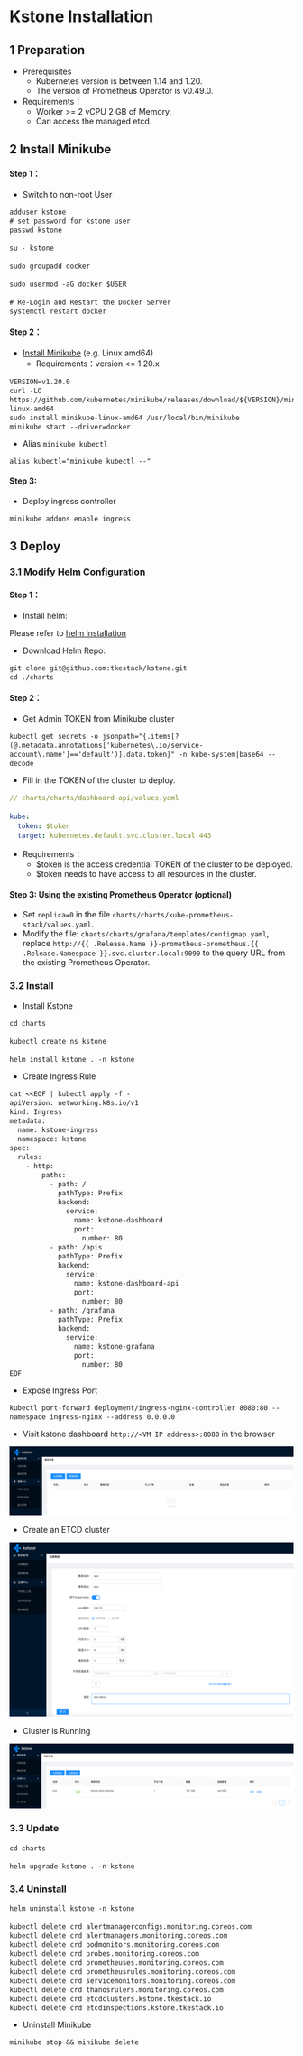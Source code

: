 # Kstone Installation


## 1 Preparation

- Prerequisites
    - Kubernetes version is between 1.14 and 1.20.
    - The version of Prometheus Operator is v0.49.0.
- Requirements：
    - Worker >= 2 vCPU 2 GB of Memory.
    - Can access the managed etcd.

## 2 Install Minikube

#### Step 1：

- Switch to non-root User 
```shell
adduser kstone
# set password for kstone user
passwd kstone

su - kstone

sudo groupadd docker

sudo usermod -aG docker $USER

# Re-Login and Restart the Docker Server
systemctl restart docker
```

#### Step 2：
- [Install Minikube](https://minikube.sigs.k8s.io/docs/start/) (e.g. Linux amd64)
    - Requirements：version <= 1.20.x
```shell
VERSION=v1.20.0
curl -LO https://github.com/kubernetes/minikube/releases/download/${VERSION}/minikube-linux-amd64
sudo install minikube-linux-amd64 /usr/local/bin/minikube
minikube start --driver=docker
```



- Alias `minikube kubectl`
```shell
alias kubectl="minikube kubectl --"
```
#### Step 3:

- Deploy ingress controller
```shell
minikube addons enable ingress
```

## 3 Deploy

### 3.1 Modify Helm Configuration

#### Step 1：
- Install helm:

Please refer to [helm installation](https://helm.sh/docs/intro/install/)

- Download Helm Repo:

``` shell
git clone git@github.com:tkestack/kstone.git
cd ./charts
```

#### Step 2：

- Get Admin TOKEN from Minikube cluster

```shell
kubectl get secrets -o jsonpath="{.items[?(@.metadata.annotations['kubernetes\.io/service-account\.name']=='default')].data.token}" -n kube-system|base64 --decode
```

- Fill in the TOKEN of the cluster to deploy.

``` yaml
// charts/charts/dashboard-api/values.yaml

kube:
  token: $token
  target: kubernetes.default.svc.cluster.local:443
```

- Requirements：
    - $token is the access credential TOKEN of the cluster to be deployed.
    - $token needs to have access to all resources in the cluster.

#### Step 3: Using the existing Prometheus Operator (optional)

- Set `replica=0` in the file `charts/charts/kube-prometheus-stack/values.yaml`.
- Modify the file: `charts/charts/grafana/templates/configmap.yaml`, replace `http://{{ .Release.Name }}-prometheus-prometheus.{{ .Release.Namespace }}.svc.cluster.local:9090` to the query URL from the existing Prometheus Operator.

### 3.2 Install

- Install Kstone

``` shell
cd charts

kubectl create ns kstone

helm install kstone . -n kstone
```
- Create Ingress Rule
  
```shell
cat <<EOF | kubectl apply -f -
apiVersion: networking.k8s.io/v1
kind: Ingress
metadata:
  name: kstone-ingress
  namespace: kstone
spec:
  rules:
    - http:
        paths:
          - path: /
            pathType: Prefix
            backend:
              service:
                name: kstone-dashboard
                port:
                  number: 80
          - path: /apis
            pathType: Prefix
            backend:
              service:
                name: kstone-dashboard-api
                port:
                  number: 80
          - path: /grafana
            pathType: Prefix
            backend:
              service:
                name: kstone-grafana
                port:
                  number: 80
EOF
```

- Expose Ingress Port
```shell
kubectl port-forward deployment/ingress-nginx-controller 8080:80 --namespace ingress-nginx --address 0.0.0.0
```

- Visit kstone dashboard `http://<VM IP address>:8080` in the browser

![Kstone Overview](../images/kstone-overview.png)

- Create an ETCD cluster

![Kstone Overview](../images/kstone-etcd-cluster-create.png)

- Cluster is Running

![Kstone Cluster Running](../images/kstone-etcd-cluster-running.png)

### 3.3 Update

``` shell
cd charts

helm upgrade kstone . -n kstone
```

### 3.4 Uninstall

``` shell
helm uninstall kstone -n kstone

kubectl delete crd alertmanagerconfigs.monitoring.coreos.com
kubectl delete crd alertmanagers.monitoring.coreos.com
kubectl delete crd podmonitors.monitoring.coreos.com
kubectl delete crd probes.monitoring.coreos.com
kubectl delete crd prometheuses.monitoring.coreos.com
kubectl delete crd prometheusrules.monitoring.coreos.com
kubectl delete crd servicemonitors.monitoring.coreos.com
kubectl delete crd thanosrulers.monitoring.coreos.com
kubectl delete crd etcdclusters.kstone.tkestack.io
kubectl delete crd etcdinspections.kstone.tkestack.io
```
- Uninstall Minikube
```shell
minikube stop && minikube delete
```